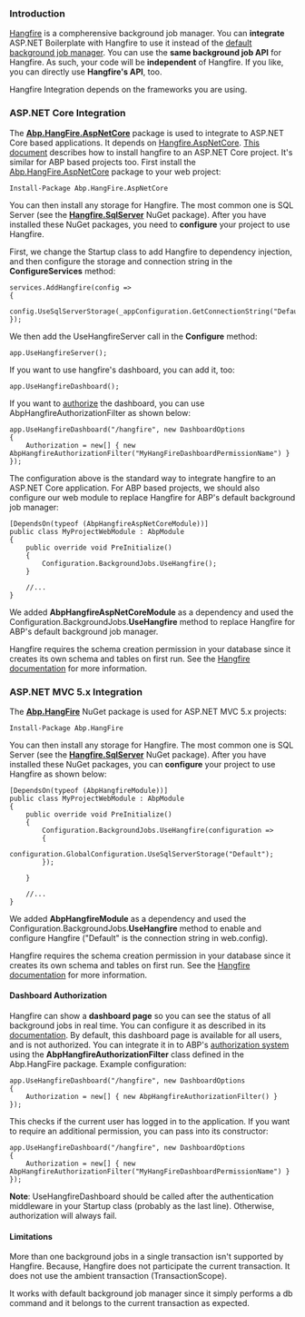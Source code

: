 ### Introduction

[Hangfire](http://hangfire.io/) is a compherensive background job
manager. You can **integrate** ASP.NET Boilerplate with Hangfire to use
it instead of the [default background job
manager](/Pages/Documents/Background-Jobs-And-Workers). You can use the
**same background job API** for Hangfire. As such, your code will be
**independent** of Hangfire. If you like, you can directly use
**Hangfire's API**, too.

Hangfire Integration depends on the frameworks you are using.

### ASP.NET Core Integration

The [**Abp.HangFire.AspNetCore**](https://www.nuget.org/packages/Abp.HangFire.AspNetCore)
package is used to integrate to ASP.NET Core based applications. It
depends on
[Hangfire.AspNetCore](https://www.nuget.org/packages/Hangfire.AspNetCore/).
[This
document](https://www.hangfire.io/blog/2016/07/16/hangfire-1.6.0.html)
describes how to install hangfire to an ASP.NET Core project. It's similar
for ABP based projects too. First install the
[Abp.HangFire.AspNetCore](https://www.nuget.org/packages/Abp.HangFire.AspNetCore)
package to your web project:

    Install-Package Abp.HangFire.AspNetCore

You can then install any storage for Hangfire. The most common one is SQL
Server (see the
[**Hangfire.SqlServer**](https://www.nuget.org/packages/Hangfire.SqlServer)
NuGet package). After you have installed these NuGet packages, you need to
**configure** your project to use Hangfire.

First, we change the Startup class to add Hangfire to dependency
injection, and then configure the storage and connection string in the
**ConfigureServices** method:

    services.AddHangfire(config =>
    {
        config.UseSqlServerStorage(_appConfiguration.GetConnectionString("Default"));
    });

We then add the UseHangfireServer call in the **Configure** method:

    app.UseHangfireServer();

If you want to use hangfire's dashboard, you can add it, too:

    app.UseHangfireDashboard();

If you want to [authorize](Authorization.md) the dashboard, you can
use AbpHangfireAuthorizationFilter as shown below:

    app.UseHangfireDashboard("/hangfire", new DashboardOptions
    {
        Authorization = new[] { new AbpHangfireAuthorizationFilter("MyHangFireDashboardPermissionName") }
    });

The configuration above is the standard way to integrate hangfire to an
ASP.NET Core application. For ABP based projects, we should also
configure our web module to replace Hangfire for ABP's default
background job manager:

    [DependsOn(typeof (AbpHangfireAspNetCoreModule))]
    public class MyProjectWebModule : AbpModule
    {
        public override void PreInitialize()
        {
            Configuration.BackgroundJobs.UseHangfire();             
        }

        //...
    }

We added **AbpHangfireAspNetCoreModule** as a dependency and used the
Configuration.BackgroundJobs.**UseHangfire** method to replace Hangfire
for ABP's default background job manager.

Hangfire requires the schema creation permission in your database since it
creates its own schema and tables on first run. See the [Hangfire
documentation](http://docs.hangfire.io/en/latest/) for more information.

### ASP.NET MVC 5.x Integration

The [**Abp.HangFire**](https://www.nuget.org/packages/Abp.HangFire) NuGet
package is used for ASP.NET MVC 5.x projects:

    Install-Package Abp.HangFire

You can then install any storage for Hangfire. The most common one is SQL
Server (see the
[**Hangfire.SqlServer**](https://www.nuget.org/packages/Hangfire.SqlServer)
NuGet package). After you have installed these NuGet packages, you can
**configure** your project to use Hangfire as shown below:

    [DependsOn(typeof (AbpHangfireModule))]
    public class MyProjectWebModule : AbpModule
    {
        public override void PreInitialize()
        {
            Configuration.BackgroundJobs.UseHangfire(configuration =>
            {
                configuration.GlobalConfiguration.UseSqlServerStorage("Default");
            });
                    
        }

        //...
    }

We added **AbpHangfireModule** as a dependency and used the
Configuration.BackgroundJobs.**UseHangfire** method to enable and
configure Hangfire ("Default" is the connection string in web.config).

Hangfire requires the schema creation permission in your database since it
creates its own schema and tables on first run. See the [Hangfire
documentation](http://docs.hangfire.io/en/latest/) for more information.

#### Dashboard Authorization

Hangfire can show a **dashboard page** so you can see the status of all background
jobs in real time. You can configure it as described in its
[documentation](http://docs.hangfire.io/en/latest/configuration/using-dashboard.html).
By default, this dashboard page is available for all users, and is not
authorized. You can integrate it in to ABP's [authorization
system](Authorization.md) using the **AbpHangfireAuthorizationFilter**
class defined in the Abp.HangFire package. Example configuration:

    app.UseHangfireDashboard("/hangfire", new DashboardOptions
    {
        Authorization = new[] { new AbpHangfireAuthorizationFilter() }
    });

This checks if the current user has logged in to the application. If you
want to require an additional permission, you can pass into its
constructor:

    app.UseHangfireDashboard("/hangfire", new DashboardOptions
    {
        Authorization = new[] { new AbpHangfireAuthorizationFilter("MyHangFireDashboardPermissionName") }
    });

**Note**: UseHangfireDashboard should be called after the authentication
middleware in your Startup class (probably as the last line). Otherwise,
authorization will always fail.

#### Limitations

More than one background jobs in a single transaction isn't supported by Hangfire. Because, Hangfire does not participate the current transaction. It does not use the ambient transaction (TransactionScope).

It works with default background job manager since it simply performs a db command and it belongs to the current transaction as expected.
